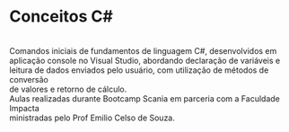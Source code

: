 <h1>Conceitos C#</h1><br>
Comandos iniciais de fundamentos de linguagem C#, desenvolvidos em <br>
aplicação console no Visual Studio, abordando declaração de variáveis e <br>
leitura de dados enviados pelo usuário, com utilização de métodos de conversão<br>
de valores e retorno de cálculo.<br>
Aulas realizadas durante Bootcamp Scania em parceria com a Faculdade Impacta<br>
ministradas pelo Prof Emilio Celso de Souza.

